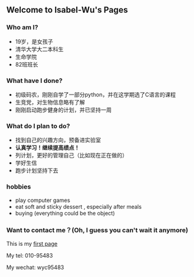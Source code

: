 ## Welcome to Isabel-Wu's Pages

### Who am I?
- 19岁，是女孩子
- 清华大学大二本科生
- 生命学院
- 82班班长

### What have I done?
- 初级码农，刚刚自学了一部分python，并在这学期选了C语言的课程
- 生竞党，对生物信息略有了解
- 刚刚启动跑步健身的计划，并已坚持一周

### What do I plan to do?
- 找到自己的兴趣方向，预备进实验室
- **认真学习！继续提高绩点！**
- 列计划，更好的管理自己（比如现在正在做的）
- 学好生信
- 跑步计划坚持下去

### hobbies
- play computer games
- eat soft and sticky dessert , especially after meals
- buying (everything could be the object)


### Want to contact me？(Oh, I guess you can't wait it anymore)
This is my [first page](https://isabel-wu.github.io/)

My tel: 010-95483

My wechat: wyc95483


